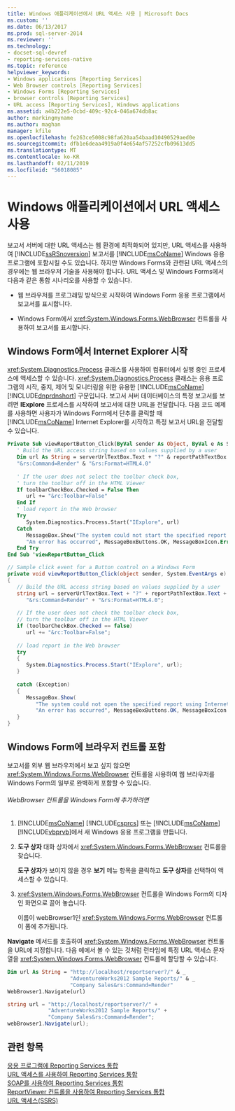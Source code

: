 ```yaml
---
title: Windows 애플리케이션에서 URL 액세스 사용 | Microsoft Docs
ms.custom: ''
ms.date: 06/13/2017
ms.prod: sql-server-2014
ms.reviewer: ''
ms.technology:
- docset-sql-devref
- reporting-services-native
ms.topic: reference
helpviewer_keywords:
- Windows applications [Reporting Services]
- Web Browser controls [Reporting Services]
- Windows Forms [Reporting Services]
- browser controls [Reporting Services]
- URL access [Reporting Services], Windows applications
ms.assetid: a4b222e5-0cbd-409c-92c4-046a674db8ac
author: markingmyname
ms.author: maghan
manager: kfile
ms.openlocfilehash: fe263ce5008c98fa620aa54baad10490529aed0e
ms.sourcegitcommit: dfb1e6deaa4919a0f4e654af57252cfb09613dd5
ms.translationtype: MT
ms.contentlocale: ko-KR
ms.lasthandoff: 02/11/2019
ms.locfileid: "56018085"
---
```

# <a name="using-url-access-in-a-windows-application"></a>Windows 애플리케이션에서 URL 액세스 사용
  보고서 서버에 대한 URL 액세스는 웹 환경에 최적화되어 있지만, URL 액세스를 사용하여 [!INCLUDE[ssRSnoversion](../../includes/ssrsnoversion-md.md)] 보고서를 [!INCLUDE[msCoName](../../includes/msconame-md.md)] Windows 응용 프로그램에 포함시킬 수도 있습니다. 하지만 Windows Forms와 관련된 URL 액세스의 경우에는 웹 브라우저 기술을 사용해야 합니다. URL 액세스 및 Windows Forms에서 다음과 같은 통합 시나리오를 사용할 수 있습니다.  
  
-   웹 브라우저를 프로그래밍 방식으로 시작하여 Windows Form 응용 프로그램에서 보고서를 표시합니다.  
  
-   Windows Form에서 <xref:System.Windows.Forms.WebBrowser> 컨트롤을 사용하여 보고서를 표시합니다.  
  
## <a name="starting-internet-explorer-from-a-windows-form"></a>Windows Form에서 Internet Explorer 시작  
 <xref:System.Diagnostics.Process> 클래스를 사용하여 컴퓨터에서 실행 중인 프로세스에 액세스할 수 있습니다. <xref:System.Diagnostics.Process> 클래스는 응용 프로그램의 시작, 중지, 제어 및 모니터링을 위한 유용한 [!INCLUDE[msCoName](../../includes/msconame-md.md)] [!INCLUDE[dnprdnshort](../../includes/dnprdnshort-md.md)] 구문입니다. 보고서 서버 데이터베이스의 특정 보고서를 보려면 **IExplore** 프로세스를 시작하여 보고서에 대한 URL을 전달합니다. 다음 코드 예제를 사용하면 사용자가 Windows Form에서 단추를 클릭할 때 [!INCLUDE[msCoName](../../includes/msconame-md.md)] Internet Explorer를 시작하고 특정 보고서 URL을 전달할 수 있습니다.  
  
```vb  
Private Sub viewReportButton_Click(ByVal sender As Object, ByVal e As System.EventArgs) Handles viewReportButton.Click  
   ' Build the URL access string based on values supplied by a user  
   Dim url As String = serverUrlTextBox.Text + "?" & reportPathTextBox.Text & _  
   "&rs:Command=Render" & "&rs:Format=HTML4.0"  
  
   ' If the user does not select the toolbar check box,  
   ' turn the toolbar off in the HTML Viewer  
   If toolbarCheckBox.Checked = False Then  
      url += "&rc:Toolbar=False"  
   End If  
   ' load report in the Web browser  
   Try  
      System.Diagnostics.Process.Start("IExplore", url)  
   Catch  
      MessageBox.Show("The system could not start the specified report using Internet Explorer.", _  
      "An error has occurred", MessageBoxButtons.OK, MessageBoxIcon.Error)  
   End Try  
End Sub 'viewReportButton_Click  
```  
  
```csharp  
// Sample click event for a Button control on a Windows Form  
private void viewReportButton_Click(object sender, System.EventArgs e)  
{  
   // Build the URL access string based on values supplied by a user  
   string url = serverUrlTextBox.Text + "?" + reportPathTextBox.Text +  
      "&rs:Command=Render" + "&rs:Format=HTML4.0";  
  
   // If the user does not check the toolbar check box,  
   // turn the toolbar off in the HTML Viewer  
   if (toolbarCheckBox.Checked == false)  
      url += "&rc:Toolbar=False";  
  
   // load report in the Web browser  
   try  
   {  
      System.Diagnostics.Process.Start("IExplore", url);  
   }  
  
   catch (Exception)  
   {  
      MessageBox.Show(  
         "The system could not open the specified report using Internet Explorer.",   
         "An error has occurred", MessageBoxButtons.OK, MessageBoxIcon.Error);  
   }  
}  
```  
  
## <a name="embedding-a-browser-control-on-a-windows-form"></a>Windows Form에 브라우저 컨트롤 포함  
 보고서를 외부 웹 브라우저에서 보고 싶지 않으면 <xref:System.Windows.Forms.WebBrowser> 컨트롤을 사용하여 웹 브라우저를 Windows Form의 일부로 완벽하게 포함할 수 있습니다.  
  
###### <a name="to-add-the-webbrowser-control-to-your-windows-form"></a>WebBrowser 컨트롤을 Windows Form에 추가하려면  
  
1.  [!INCLUDE[msCoName](../../includes/msconame-md.md)] [!INCLUDE[csprcs](../../includes/csprcs-md.md)] 또는 [!INCLUDE[msCoName](../../includes/msconame-md.md)] [!INCLUDE[vbprvb](../../includes/vbprvb-md.md)]에서 새 Windows 응용 프로그램을 만듭니다.  
  
2.  **도구 상자** 대화 상자에서 <xref:System.Windows.Forms.WebBrowser> 컨트롤을 찾습니다.  
  
     **도구 상자**가 보이지 않을 경우 **보기** 메뉴 항목을 클릭하고 **도구 상자**를 선택하여 액세스할 수 있습니다.  
  
3.  <xref:System.Windows.Forms.WebBrowser> 컨트롤을 Windows Form의 디자인 화면으로 끌어 놓습니다.  
  
     이름이 webBrowser1인 <xref:System.Windows.Forms.WebBrowser> 컨트롤이 폼에 추가됩니다.  
  
 **Navigate** 메서드를 호출하여 <xref:System.Windows.Forms.WebBrowser> 컨트롤을 URL에 지정합니다. 다음 예에서 볼 수 있는 것처럼 런타임에 특정 URL 액세스 문자열을 <xref:System.Windows.Forms.WebBrowser> 컨트롤에 할당할 수 있습니다.  
  
```vb  
Dim url As String = "http://localhost/reportserver?/" & _  
                    "AdventureWorks2012 Sample Reports/" & _  
                    "Company Sales&rs:Command=Render"  
WebBrowser1.Navigate(url)  
```  
  
```csharp  
string url = "http://localhost/reportserver?/" +  
             "AdventureWorks2012 Sample Reports/" +  
             "Company Sales&rs:Command=Render";  
webBrowser1.Navigate(url);  
```  
  
## <a name="see-also"></a>관련 항목  
 [응용 프로그램에 Reporting Services 통합](../application-integration/integrating-reporting-services-into-applications.md)   
 [URL 액세스를 사용하여 Reporting Services 통합](integrating-reporting-services-using-url-access.md)   
 [SOAP를 사용하여 Reporting Services 통합](integrating-reporting-services-using-soap.md)   
 [ReportViewer 컨트롤을 사용하여 Reporting Services 통합](integrating-reporting-services-using-reportviewer-controls.md)   
 [URL 액세스&#40;SSRS&#41;](../url-access-ssrs.md)  
  
  
